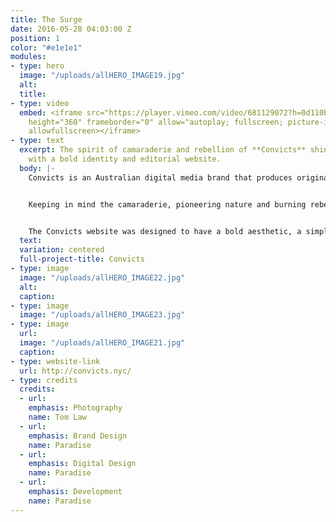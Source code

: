 ```yaml
---
title: The Surge
date: 2016-05-28 04:03:00 Z
position: 1
color: "#e1e1e1"
modules:
- type: hero
  image: "/uploads/allHERO_IMAGE19.jpg"
  alt: 
  title: 
- type: video
  embed: <iframe src="https://player.vimeo.com/video/681129072?h=0d110b0325" width="640"
    height="360" frameborder="0" allow="autoplay; fullscreen; picture-in-picture"
    allowfullscreen></iframe>
- type: text
  excerpt: The spirit of camaraderie and rebellion of **Convicts** shines through
    with a bold identity and editorial website.
  body: |-
    Convicts is an Australian digital media brand that produces original and branded multimedia content including video and events. Born out of the merger of two successful business ventures — media company Billabout, and Nolita boutique B_Space— that feature Australian brands and personalities, Convicts is breaking ground by exploring the relationship between digital content and the event or shop experience. Convicts reached out to Paradise to define their new brand, and to create a functional, beautiful editorial website.


    Keeping in mind the camaraderie, pioneering nature and burning rebellion of the Convict, we created a clean logo mark inspired by the "Pheon" or "Broad Arrow", seen on convict clothing in the early colonial Australia as issued by the British Government. We paired the mark with a bold and modular visual vernacular in a sleek black and white color palette.


    The Convicts website was designed to have a bold aesthetic, a simple and intuitive content strategy and UI/UX and moments of excitement and experimentation. Our main focus was on the Convicts page and Convicts Map. The Convicts pages house a video, interview and content. We created a custom video player, that, scroll, becomes sticky, so that users could listen to the video while skimming through content below. This allowed for a rich viewing experience. For the convicts map, we created a custom city-guide for each featured Convict with a Google Maps integration.
  text: 
  variation: centered
  full-project-title: Convicts
- type: image
  image: "/uploads/allHERO_IMAGE22.jpg"
  alt: 
  caption: 
- type: image
  image: "/uploads/allHERO_IMAGE23.jpg"
- type: image
  url: 
  image: "/uploads/allHERO_IMAGE21.jpg"
  caption: 
- type: website-link
  url: http://convicts.nyc/
- type: credits
  credits:
  - url: 
    emphasis: Photography
    name: Tom Law
  - url: 
    emphasis: Brand Design
    name: Paradise
  - url: 
    emphasis: Digital Design
    name: Paradise
  - url: 
    emphasis: Development
    name: Paradise
---
```



